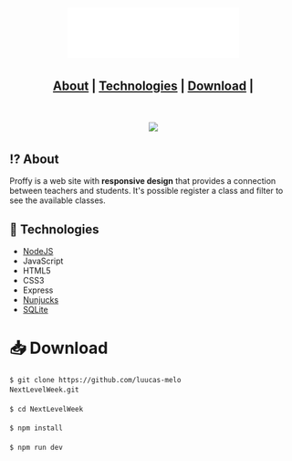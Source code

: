 <h1 align = "center" >
    <img src="https://raw.githubusercontent.com/luucas-melo/NextLevelWeek/4c6d057cce1fa4fa10e55c7921b2528a3aba914c/public/images/logo.svg" width="300px">
</h1>

<h2 align="center">  
  <a href="#-about">About</a> |
  <a href="#-technologies">Technologies</a> | 
  <a href="#-download">Download</a> | 
</h2>
<h1 align= "center">
   <img src="https://ik.imagekit.io/4fxtbain4p/Proffy___Sua_plataforma_de_estudos_online__1__hYlfhsqKi.gif">
</h1>

## ⁉️ About
Proffy is a web site with **responsive design** that provides a connection between teachers and students. It's possible register a class and filter to see the available classes.

## 🚀 Technologies
- [NodeJS](https://nodejs.org/en/)
- JavaScript
- HTML5
- CSS3
- Express
- [Nunjucks](https://mozilla.github.io/nunjucks/)
- [SQLite](https://www.sqlite.org/index.html)

# 📥 Download
```bash
$ git clone https://github.com/luucas-melo 
NextLevelWeek.git

$ cd NextLevelWeek

$ npm install

$ npm run dev

```



